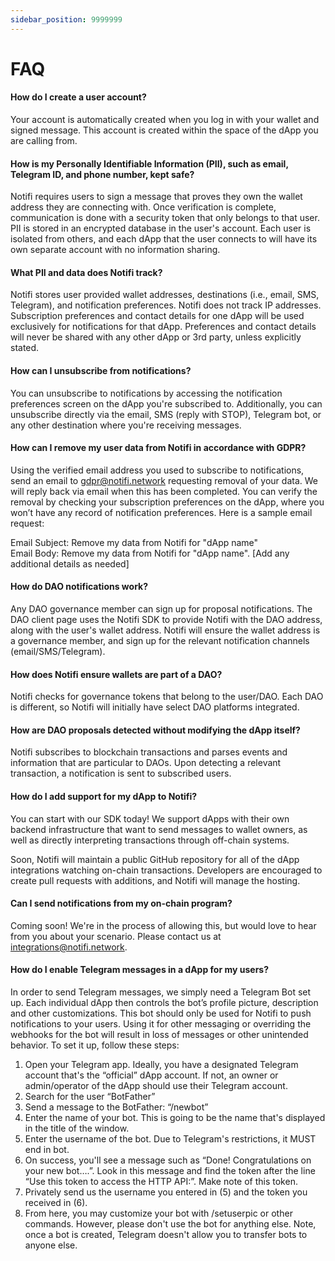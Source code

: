 ```yaml
---
sidebar_position: 9999999
---
```


# FAQ 

#### How do I create a user account?

Your account is automatically created when you log in with your wallet and
signed message. This account is created within the space of the dApp you are
calling from.

#### How is my Personally Identifiable Information (PII), such as email, Telegram ID, and phone number, kept safe?

Notifi requires users to sign a message that proves they own the wallet address
they are connecting with. Once verification is complete, communication is done
with a security token that only belongs to that user. PII is stored in an
encrypted database in the user's account. Each user is isolated from others,
and each dApp that the user connects to will have its own separate account with
no information sharing.

#### What PII and data does Notifi track?

Notifi stores user provided wallet addresses, destinations (i.e., email, SMS,
Telegram), and notification preferences. Notifi does not track IP addresses.
Subscription preferences and contact details for one dApp will be used
exclusively for notifications for that dApp. Preferences and contact details
will never be shared with any other dApp or 3rd party, unless explicitly
stated.

#### How can I unsubscribe from notifications?

You can unsubscribe to notifications by accessing the notification preferences
screen on the dApp you're subscribed to. Additionally, you can unsubscribe
directly via the email, SMS (reply with STOP), Telegram bot, or any other
destination where you're receiving messages.

#### How can I remove my user data from Notifi in accordance with GDPR?

Using the verified email address you used to subscribe to notifications, send
an email to gdpr@notifi.network requesting removal of your data. We will reply
back via email when this has been completed. You can verify the removal by
checking your subscription preferences on the dApp, where you won’t have any
record of notification preferences. Here is a sample email request:

Email Subject: Remove my data from Notifi for "dApp name"  
Email Body: Remove my data from Notifi for "dApp name". [Add any additional details as needed]

#### How do DAO notifications work?

Any DAO governance member can sign up for proposal notifications. The DAO
client page uses the Notifi SDK to provide Notifi with the DAO address, along
with the user's wallet address. Notifi will ensure the wallet address is a
governance member, and sign up for the relevant notification channels
(email/SMS/Telegram).

#### How does Notifi ensure wallets are part of a DAO?

Notifi checks for governance tokens that belong to the user/DAO. Each DAO is
different, so Notifi will initially have select DAO platforms integrated.

#### How are DAO proposals detected without modifying the dApp itself?

Notifi subscribes to blockchain transactions and parses events and information
that are particular to DAOs. Upon detecting a relevant transaction, a
notification is sent to subscribed users.

#### How do I add support for my dApp to Notifi?

You can start with our SDK today! We support dApps with their own backend
infrastructure that want to send messages to wallet owners, as well as directly
interpreting transactions through off-chain systems.

Soon, Notifi will maintain a public GitHub repository for all of the dApp
integrations watching on-chain transactions. Developers are encouraged to
create pull requests with additions, and Notifi will manage the hosting.

#### Can I send notifications from my on-chain program?

Coming soon! We're in the process of allowing this, but would love to hear from you about your scenario.
Please contact us at integrations@notifi.network.

#### How do I enable Telegram messages in a dApp for my users?

In order to send Telegram messages, we simply need a Telegram Bot set up. Each
individual dApp then controls the bot’s profile picture, description and other
customizations. This bot should only be used for Notifi to push notifications
to your users. Using it for other messaging or overriding the webhooks for the
bot will result in loss of messages or other unintended behavior. To set it up,
follow these steps:

1. Open your Telegram app. Ideally, you have a designated Telegram account
that's the “official” dApp account. If not, an owner or admin/operator of the
dApp should use their Telegram account.
2. Search for the user “BotFather”
3. Send a message to the BotFather: “/newbot”
4. Enter the name of your bot. This is going to be the name that's displayed in the title of the window.
5. Enter the username of the bot. Due to Telegram's restrictions, it MUST end in bot.
6. On success, you'll see a message such as “Done! Congratulations on your new
bot….”. Look in this message and find the token after the line “Use this token
to access the HTTP API:”. Make note of this token.
7. Privately send us the username you entered in (5) and the token you received in (6).
8. From here, you may customize your bot with /setuserpic or other commands.
However, please don't use the bot for anything else. Note, once a bot is
created, Telegram doesn't allow you to transfer bots to anyone else.
